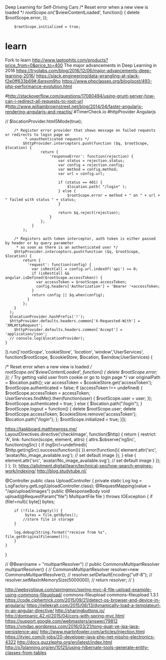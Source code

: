 Deep Learning for Self-Driving Cars
  /* Reset error when a new view is loaded */
		$rootScope.$on('$viewContentLoaded', function() {
			delete $rootScope.error;
		});
		
		$rootScope.initialized = true;
# learn
Fork to learn
http://www.laptophits.com/products?price_from=0&price_to=400
The major advancements in Deep Learning in 2016
https://tryolabs.com/blog/2016/12/06/major-advancements-deep-learning-2016/
https://slack.engineering/data-wrangling-at-slack-f2e0ff633b69#.6arexm9ho
https://www.phpclasses.org/blog/post/493-php-performance-evolution.html

#http://stackoverflow.com/questions/17080494/using-grunt-server-how-can-i-redirect-all-requests-to-root-url
#http://www.williambrownstreet.net/blog/2014/04/faster-angularjs-rendering-angularjs-and-reactjs/
#TimerCheck.io
#httpProvider Angularjs

  // $locationProvider.html5Mode(true);

        /* Register error provider that shows message on failed requests or redirects to login page on
			 * unauthenticated requests */
		    $httpProvider.interceptors.push(function ($q, $rootScope, $location) {
			        return {
			        	'responseError': function(rejection) {
			        		var status = rejection.status;
			        		var config = rejection.config;
			        		var method = config.method;
			        		var url = config.url;

			        		if (status == 401) {
			        			$location.path( "/login" );
			        		} else {
			        			$rootScope.error = method + " on " + url + " failed with status " + status;
			        		}

			        		return $q.reject(rejection);
			        	}
			        };
			    }
		    );

        /* Registers auth token interceptor, auth token is either passed by header or by query parameter
         * as soon as there is an authenticated user */
        $httpProvider.interceptors.push(function ($q, $rootScope, $location) {
            return {
              'request': function(config) {
                var isRestCall = config.url.indexOf('api') >= 0;
                if (isRestCall && angular.isDefined($rootScope.accessToken)) {
                  var accessToken = $rootScope.accessToken;
                  config.headers['Authorization'] = 'Bearer '+accessToken;
                }
                return config || $q.when(config);
              }
            };
        }
      );
      $locationProvider.hashPrefix('!');
      $httpProvider.defaults.headers.common['X-Requested-With'] = 'XMLHttpRequest';
	    $httpProvider.defaults.headers.common['Accept'] = 'application/json';
      // console.log($locationProvider);
    }
]).run(['$rootScope','$cookieStore', '$location', '$window','UserServices',
 function($rootScope, $cookieStore, $location, $window,UserServices) {

  /* Reset error when a new view is loaded */
		$rootScope.$on('$viewContentLoaded', function() {
			delete $rootScope.error;
		});
    /* Try getting valid user from cookie or go to login page */
   var originalPath = $location.path();
   var accessToken = $cookieStore.get('accessToken');
   $rootScope.authenticated  = false;
   if (accessToken !== undefined) {
     $rootScope.accessToken = accessToken;
     UserServices.findMe().then(function(user) {
       $rootScope.user = user;
     });
     $rootScope.authenticated = true;
   } else {
     $location.path("/login");
   }
   $rootScope.logout = function() {
     delete $rootScope.user;
     delete $rootScope.accessToken;
     $cookieStore.remove('accessToken');
     $location.path("/login");
   };
   $rootScope.initialized = true;
}]);

https://taskboard.matthewross.me/
LayoutDirectives.directive('checkImage', function($http) {
    return {
        restrict: 'A',
        link: function(scope, element, attrs) {
            attrs.$observe('ngSrc', function(ngSrc) {
              if (ngSrc!=undefined){
                $http.get(ngSrc).success(function(){
                }).error(function(){
                  element.attr('src', 'avatar/No_image_available.svg'); // set default image
                });
              } else {
                  element.attr('src', 'avatar/No_image_available.svg'); // set default image
              }
            });
        }
    };
});
https://allotment.digital/learn/technical-seo/how-search-engines-work/indexing/
http://blog.studytube.nl/

@Controller
public class UploadController {
	private static Log log = LogFactory.getLog(UploadController.class);
    @RequestMapping(value = "/api/upload/images")
    public @ResponseBody void upload(@RequestParam("file") MultipartFile file ) throws IOException {
    	if (file!=null){
        byte[] bytes;

        if (!file.isEmpty()) {
             bytes = file.getBytes();
            //store file in storage
        }
        
        log.debug(String.format("receive from %s", file.getOriginalFilename()));
        }
    }
}

//    @Bean(name = "multipartResolver")
//    public CommonsMultipartResolver multipartResolver() {
//        CommonsMultipartResolver resolver=new CommonsMultipartResolver();
//        resolver.setDefaultEncoding("utf-8");
//        resolver.setMaxInMemorySize(5000000);
//        return resolver;
//    }

http://websystique.com/springmvc/spring-mvc-4-file-upload-example-using-commons-fileupload/
<dependency>
        	<groupId>commons-fileupload</groupId>
        	<artifactId>commons-fileupload</artifactId>
        	<version>1.3.1</version>
    	</dependency>
https://code.ciphertrick.com/2015/09/21/detect-os-browser-and-device-in-angularjs/
https://jellekralt.com/2015/08/13/dynamically-load-a-templateurl-in-an-angular-directive/
http://sharingbuttons.io/
http://dontpanic.42.nl/2015/04/cors-with-spring-mvc.html
https://support.google.com/webmasters/answer/79812
https://vmdao.wordpress.com/2016/03/21/tong-quat-ve-jpa-java-persistence-api/
http://www.martinfowler.com/articles/injection.html
https://itviec.com/it-jobs/20-developer-java-php-net-nissho-electronics-4322
http://docs.guzzlephp.org/en/latest/index.html
http://o7planning.org/en/10125/using-hibernate-tools-generate-entity-classes-from-tables

